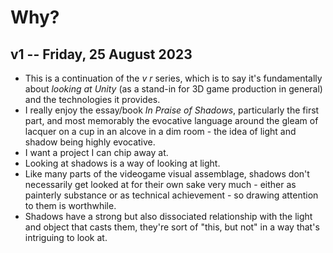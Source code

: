 # Why?

## v1 -- Friday, 25 August 2023

- This is a continuation of the *v r* series, which is to say it's fundamentally about *looking at Unity* (as a stand-in for 3D game production in general) and the technologies it provides.
- I really enjoy the essay/book *In Praise of Shadows*, particularly the first part, and most memorably the evocative language around the gleam of lacquer on a cup in an alcove in a dim room - the idea of light and shadow being highly evocative.
- I want a project I can chip away at.
- Looking at shadows is a way of looking at light.
- Like many parts of the videogame visual assemblage, shadows don't necessarily get looked at for their own sake very much - either as painterly substance or as technical achievement - so drawing attention to them is worthwhile.
- Shadows have a strong but also dissociated relationship with the light and object that casts them, they're sort of "this, but not" in a way that's intriguing to look at.
